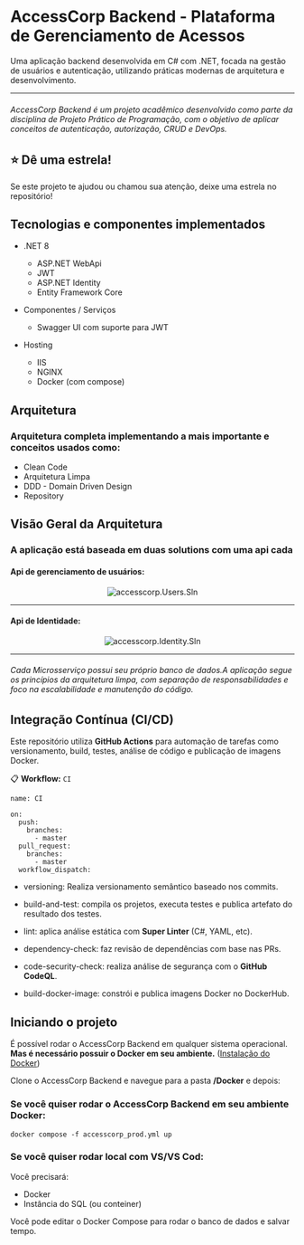 # AccessCorp Backend - Plataforma de Gerenciamento de Acessos

Uma aplicação backend desenvolvida em C# com .NET, focada na gestão de usuários e autenticação, utilizando práticas modernas de arquitetura e desenvolvimento.

---
###### AccessCorp Backend é um projeto acadêmico desenvolvido como parte da disciplina de Projeto Prático de Programação, com o objetivo de aplicar conceitos de autenticação, autorização, CRUD e DevOps.

## ⭐ Dê uma estrela!

Se este projeto te ajudou ou chamou sua atenção, deixe uma estrela no repositório!

## Tecnologias e componentes implementados 

- .NET 8
    - ASP.NET WebApi
    - JWT
    - ASP.NET Identity
    - Entity Framework Core 

- Componentes / Serviços
    - Swagger UI com suporte para JWT

- Hosting
    - IIS
    - NGINX
    - Docker (com compose)

## Arquitetura

### Arquitetura completa implementando a mais importante e conceitos usados como:

- Clean Code
- Arquitetura Limpa
- DDD - Domain Driven Design
- Repository

## Visão Geral da Arquitetura

### A aplicação está baseada em duas solutions com uma api cada

#### Api de gerenciamento de usuários:
<p align="center">
    <img alt="accesscorp.Users.Sln" src="https://github.com/user-attachments/assets/7df34052-fa76-4167-a5a9-c32041afec4f">
</p>

---

#### Api de Identidade:
<p align="center">
    <img alt="accesscorp.Identity.Sln" src="https://github.com/user-attachments/assets/93864430-9fdc-4cef-b49f-691712326719">
</p>

---

###### Cada Microsserviço possui seu próprio banco de dados.A aplicação segue os princípios da arquitetura limpa, com separação de responsabilidades e foco na escalabilidade e manutenção do código. 

## Integração Contínua (CI/CD)
Este repositório utiliza **GitHub Actions** para automação de tarefas como versionamento, build, testes, análise de código e publicação de imagens Docker.

📋 **Workflow:**  ```CI```

```
name: CI

on:
  push:
    branches:
      - master
  pull_request:
    branches:
      - master
  workflow_dispatch:
```
- versioning: Realiza versionamento semântico baseado nos commits.

- build-and-test: compila os projetos, executa testes e publica artefato do resultado dos testes.

- lint: aplica análise estática com **Super Linter** (C#, YAML, etc).

- dependency-check: faz revisão de dependências com base nas PRs.

- code-security-check: realiza análise de segurança com o **GitHub CodeQL**.

- build-docker-image: constrói e publica imagens Docker no DockerHub.



## Iniciando o projeto
É possível rodar o AccessCorp Backend em qualquer sistema operacional. **Mas é necessário possuir o Docker em seu ambiente.**  ([Instalação do Docker](https://docs.docker.com/get-docker/))

Clone o AccessCorp Backend e navegue para a pasta **/Docker** e depois: 

### Se você quiser rodar o AccessCorp Backend em seu ambiente Docker:

```
docker compose -f accesscorp_prod.yml up
```

### Se você quiser rodar local com VS/VS Cod:
Você precisará:

- Docker
- Instância do SQL (ou conteiner)

Você pode editar o Docker Compose para rodar o banco de dados e salvar tempo.
